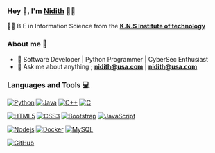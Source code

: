 
### Hey 👋, I'm [Nidith]() 👨‍💻

👨‍🎓 B.E in Information Science from the **[K.N.S Institute of technology](https://knsit.com/)** 

### About me :eyes:

- :dart: Software Developer | Python Programmer | CyberSec Enthusiast
- :e-mail: Ask me about anything ; **[nidith@usa.com](mailto:nidith@usa.com)** | **[nidith@usa.com](https://www.linkedin.com/in/nidith/)** 

<!--![Hritik's github stats](https://github-readme-stats.vercel.app/api?username=hritik5102&show_icons=true&hide_border=true)!-->

### Languages and Tools :computer:

[![Python](https://img.shields.io/badge/-Python-black?style=flat&logo=python&link=https://github.com/0xfarben)](https://github.com/0xfarben) [![Java](https://img.shields.io/badge/Java-orange?style=flat&logo=java&logoColor=white&link=https://github.com/0xfarben)](https://github.com/0xfarben) [![C++](https://img.shields.io/badge/-C++-00599C?style=flat&logo=c++&link=https://github.com/0xfarben)](https://github.com/0xfarben) [![C](https://img.shields.io/badge/-A8B9CC?style=flat&logo=c&logoColor=white&link=https://github.com/0xfarben)](https://github.com/0xfarben)

[![HTML5](https://img.shields.io/badge/-HTML5-E34F26?style=flat&logo=html5&logoColor=white&link=https://github.com/0xfarben)](https://github.com/0xfarben) [![CSS3](https://img.shields.io/badge/-CSS3-1572B6?style=flat&logo=css3&link=https://github.com/0xfarben)](https://github.com/0xfarben) [![Bootstrap](https://img.shields.io/badge/-Bootstrap-563D7C?style=flat&logo=bootstrap&link=https://github.com/0xfarben)](https://github.com/0xfarben) [![JavaScript](https://img.shields.io/badge/-JavaScript-black?style=flat&logo=javascript&link=https://github.com/0xfarben)](https://github.com/0xfarben)

[![Nodejs](https://img.shields.io/badge/-Nodejs-black?style=flat&logo=Node.js&link=https://github.com/0xfarben)](https://github.com/0xfarben) [![Docker](https://img.shields.io/badge/-Docker-black?style=flat&logo=docker&link=https://github.com/0xfarben)](https://github.com/0xfarben)  [![MySQL](https://img.shields.io/badge/-MySQL-black?style=flat&logo=mysql&link=https://github.com/0xfarben)](https://github.com/0xfarben)

[![GitHub](https://img.shields.io/badge/-GitHub-181717?style=flat&logo=github&link=https://github.com/0xfarben)](https://github.com/0xfarben)

<!---
0xfarben/0xfarben is a ✨ special ✨ repository because its `README.md` (this file) appears on your GitHub profile.
You can click the Preview link to take a look at your changes.
--->
